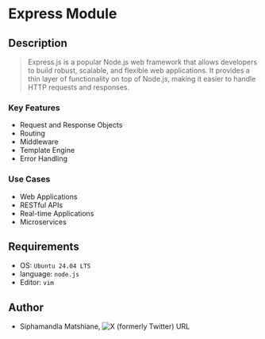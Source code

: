 # Express Module

## Description
> Express.js is a popular Node.js web framework that allows developers to build robust, scalable, and flexible web applications. It provides a thin layer of functionality on top of Node.js, making it easier to handle HTTP requests and responses.

### Key Features
- Request and Response Objects
- Routing
- Middleware
- Template Engine
- Error Handling

### Use Cases
- Web Applications
- RESTful APIs
- Real-time Applications
- Microservices

## Requirements
- OS: `Ubuntu 24.04 LTS`
- language: `node.js`
- Editor: `vim`

## Author
- Siphamandla Matshiane, ![X (formerly Twitter) URL](https://img.shields.io/twitter/url?url=https%3A%2F%2Fx.com%2FSiphamandl76892)
